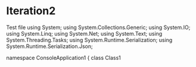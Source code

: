 Iteration2
==========

 Test file
using System;
using System.Collections.Generic;
using System.IO;
using System.Linq;
using System.Net;
using System.Text;
using System.Threading.Tasks;
using System.Runtime.Serialization;
using System.Runtime.Serialization.Json;

namespace ConsoleApplication1
{
    class Class1
